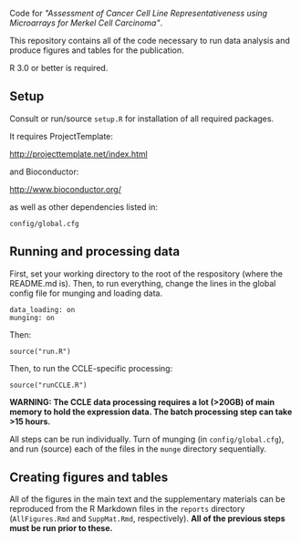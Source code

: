 Code for *"Assessment of Cancer Cell Line Representativeness using Microarrays for Merkel Cell Carcinoma"*.

This repository contains all of the code necessary to run data analysis and produce figures and tables for the publication.

R 3.0 or better is required.

Setup
-----

Consult or run/source `setup.R` for installation of all required packages.

It requires ProjectTemplate:

http://projecttemplate.net/index.html

and Bioconductor:

http://www.bioconductor.org/

as well as other dependencies listed in:

```
config/global.cfg
```

Running and processing data
-------

First, set your working directory to the root of the respository (where the README.md is). Then, to run everything, change the lines in the global config file for munging and loading data.

```
data_loading: on
munging: on
```

Then:

```{r}
source("run.R")
```

Then, to run the CCLE-specific processing:


```{r}
source("runCCLE.R")
```

**WARNING: The CCLE data processing requires a lot (>20GB) of main memory to hold the expression data. The batch processing step can take >15 hours.**

All steps can be run individually. Turn of munging (in `config/global.cfg`), and run (source) each of the files in the `munge` directory sequentially.

Creating figures and tables
-------------------------------
All of the figures in the main text and the supplementary materials can be reproduced from the R Markdown files in the `reports` directory (`AllFigures.Rmd` and `SuppMat.Rmd`, respectively).
**All of the previous steps must be run prior to these.**

